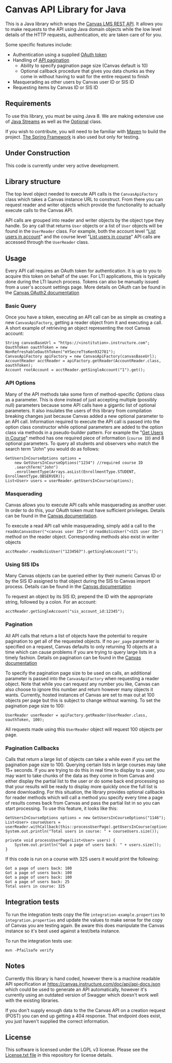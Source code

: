 # Canvas API Library for Java
This is a Java library which wraps the [Canvas LMS REST API](https://canvas.instructure.com/doc/api/index.html). It allows you to make requests to the API using Java domain objects while the low level details of the HTTP requests, authentication, etc are taken care of for you.

Some specific features include:
* Authentication using a supplied [OAuth token](https://canvas.instructure.com/doc/api/file.oauth.html)
* Handling of [API pagination](https://canvas.instructure.com/doc/api/file.pagination.html) 
  * Ability to specify pagination page size (Canvas default is 10)
  * Optional callback procedure that gives you data chunks as they come in without having to wait for the entire request to finish
* Masquerading as other users by Canvas user ID or SIS ID
* Requesting items by Canvas ID or SIS ID

## Requirements
To use this library, you must be using Java 8. We are making extensive use of [Java Streams](https://docs.oracle.com/javase/8/docs/api/java/util/stream/package-summary.html) as well as the [Optional](https://docs.oracle.com/javase/8/docs/api/java/util/Optional.html) class.

If you wish to contribute, you will need to be familiar with [Maven](https://maven.apache.org/) to build the project. [The Spring Framework](http://spring.io/) is also used but only for testing.

## Under Construction
This code is currently under very active development.

## Library structure
The top level object needed to execute API calls is the `CanvasApiFactory` class which takes a Canvas instance URL to construct. From there you can request reader and writer objects which provide the functionality to actually execute calls to the Canvas API.

API calls are grouped into reader and writer objects by the object type they handle. So any call that returns `User` objects or a list of `User` objects will be found in the `UserReader` class. For example, both the account level "[List users in account](https://canvas.instructure.com/doc/api/users.html#method.users.index)" and the course level "[List users in course](https://canvas.instructure.com/doc/api/courses.html#method.courses.users)" API calls are accessed through the `UserReader` class.

## Usage
Every API call requires an OAuth token for authentication. It is up to you to acquire this token on behalf of the user. For LTI applications, this is typically done during the LTI launch process. Tokens can also be manually issued from a user's account settings page. More details on OAuth can be found in the [Canvas OAuth2 documentation](https://canvas.instructure.com/doc/api/file.oauth.html)

### Basic Query
Once you have a token, executing an API call can be as simple as creating a new `CanvasApiFactory`, getting a reader object from it and executing a call. A short example of retrieving an object representing the root Canvas account:

    String canvasBaseUrl = "https://<institution>.instructure.com";
    OauthToken oauthToken = new NonRefreshableOauthToken("mYSecreTtoKen932781");
    CanvasApiFactory apiFactory = new CanvasApiFactory(canvasBaseUrl);
    AccountReader acctReader = apiFactory.getReader(AccountReader.class, oauthToken);
    Account rootAccount = acctReader.getSingleAccount("1").get();

### API Options
Many of the API methods take some form of method-specific *Options* class as a parameter. This is done instead of just accepting multiple (possibly null) parameters because some API calls have a gigantic list of optional parameters. It also insulates the users of this library from compilation breaking changes just because Canvas added a new optional parameter to an API call. Information required to execute the API call is passed into the option class constructor while optional parameters are added to the option class via methods in a pseudo-builder pattern. For example the "[Get Users in Course](https://canvas.instructure.com/doc/api/courses.html#method.courses.users)" method has one required piece of information (`course ID`) and 8 optional parameters. To query all students and observers who match the search term "John" you would do as follows:

    GetUsersInCourseOptions options =
        new GetUsersInCourseOptions("1234") //required course ID
        .searchTerm("John")
        .enrollmentType(Arrays.asList(EnrollmentType.STUDENT, EnrollmentType.OBSERVER));
    List<User> users = userReader.getUsersInCourse(options);

### Masquerading
Canvas allows you to execute API calls while masquerading as another user. In order to do this, your OAuth token must have sufficient privileges. Details can be found in the [Canvas documentation](https://canvas.instructure.com/doc/api/file.masquerading.html).

To execute a read API call while masquerading, simply add a call to the `readAsCanvasUser("<canvas user ID>")` or `readAsSisUser("<SIS user ID>")` method on the reader object. Corresponding methods also exist in writer objects

    acctReader.readAsSisUser("1234567").getSingleAccount("1");

### Using SIS IDs
Many Canvas objects can be queried either by their numeric Canvas ID or by the SIS ID assigned to that object during the SIS to Canvas import process. Details can be found in the [Canvas documentation](https://canvas.instructure.com/doc/api/file.object_ids.html)

To request an object by its SIS ID, prepend the ID with the appropriate string, followed by a colon. For an account:

    acctReader.getSingleAccount("sis_account_id:12345");

### Pagination
All API calls that return a list of objects have the potential to require pagination to get all of the requested objects. If no `per_page` parameter is specified on a request, Canvas defaults to only returning 10 objects at a time which can cause problems if you are trying to query large lists in a timely fashion. Details on pagination can be found in the [Canvas documentation](https://canvas.instructure.com/doc/api/file.pagination.html)

To specify the pagination page size to be used on calls, an additional parameter is passed into the `CanvasApiFactory` when requesting a reader object. Note that while you can request any number you like, Canvas can also choose to ignore this number and return however many objects it wants. Currently, hosted instances of Canvas are set to max out at 100 objects per page but this is subject to change without warning. To set the pagination page size to 100:

    UserReader userReader = apiFactory.getReader(UserReader.class, oauthToken, 100);

All requests made using this `UserReader` object will request 100 objects per page.

### Pagination Callbacks
Calls that return a large list of objects can take a while even if you set the pagination page size to 100. Querying certain lists in large courses may take 15+ seconds. If you are trying to do this in real time to display to a user, you may want to take chunks of the data as they come in from Canvas and either display the partial list to the user or do some back end processing so that your results will be ready to display more quickly once the full list is done downloading. For this situation, the library provides optional callbacks for reader methods which will call a method you specify every time a page of results comes back from Canvas and pass the partial list in so you can start processing. To use this feature, it looks like this:

    GetUsersInCourseOptions options = new GetUsersInCourseOptions("1146");
    List<User> courseUsers = userReader.withCallback(this::processUserPage).getUsersInCourse(options);
    System.out.println("Total users in course: " + courseUsers.size());

    private void processUserPage(List<User> users) {
        System.out.println("Got a page of users back: " + users.size());
    }

If this code is run on a course with 325 users it would print the following:

    Got a page of users back: 100
    Got a page of users back: 100
    Got a page of users back: 100
    Got a page of users back: 25
    Total users in course: 325

## Integration tests

To run the integration tests copy the file `integration-example.properties` to `integration.properties` and update the values to make sense for the copy of Canvas you are testing again. Be aware this does manipulate the Canvas instance so it's best used against a test/beta instance.

To run the integration tests use:

    mvn -Pfailsafe verify

## Notes

Currently this library is hand coded, however there is a machine readable API specification at
https://canvas.instructure.com/doc/api/api-docs.json which could be used to generate an API 
automatically, however it's currently using an outdated version of Swagger which doesn't work
well with the existing libraries.

If you don't supply enough data to the the Canvas API on a creation request (POST) you can 
end up getting a 404 response. That endpoint does exist, you just haven't supplied the correct
information.

## License
This software is licensed under the LGPL v3 license. Please see the [License.txt file](License.txt) in this repository for license details.
